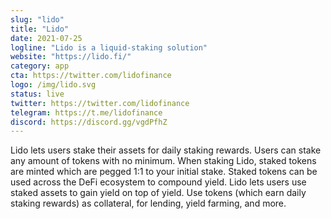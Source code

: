 ```yaml
---
slug: "lido"
title: "Lido"
date: 2021-07-25
logline: "Lido is a liquid-staking solution"
website: "https://lido.fi/"
category: app
cta: https://twitter.com/lidofinance
logo: /img/lido.svg
status: live
twitter: https://twitter.com/lidofinance
telegram: https://t.me/lidofinance
discord: https://discord.gg/vgdPfhZ
---
```


Lido lets users stake their assets for daily staking rewards. Users can stake any amount of tokens with no minimum. When staking Lido, staked tokens are minted which are pegged 1:1 to your initial stake. Staked tokens can be used across the DeFi ecosystem to compound yield. Lido lets users use staked assets to gain yield on top of yield. Use tokens (which earn daily staking rewards) as collateral, for lending, yield farming, and more.
